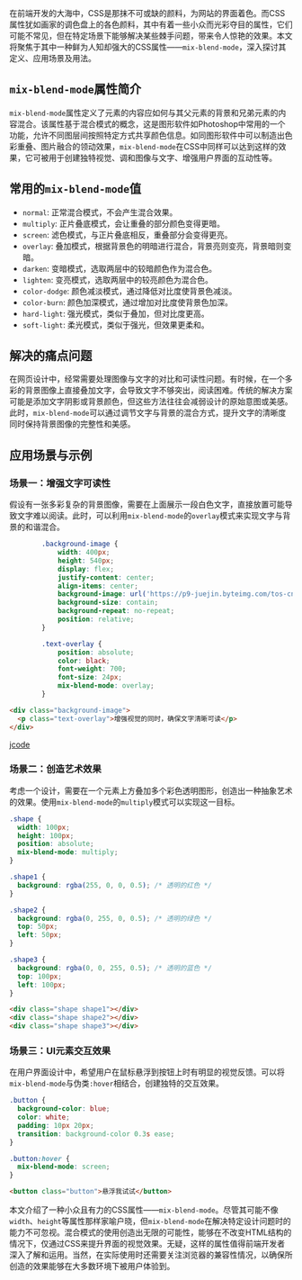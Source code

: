 在前端开发的大海中，CSS是那抹不可或缺的颜料，为网站的界面着色。而CSS属性犹如画家的调色盘上的各色颜料，其中有着一些小众而光彩夺目的属性，它们可能不常见，但在特定场景下能够解决某些棘手问题，带来令人惊艳的效果。本文将聚焦于其中一种鲜为人知却强大的CSS属性——`mix-blend-mode`，深入探讨其定义、应用场景及用法。

## `mix-blend-mode`属性简介

`mix-blend-mode`属性定义了元素的内容应如何与其父元素的背景和兄弟元素的内容混合。该属性基于混合模式的概念，这是图形软件如Photoshop中常用的一个功能，允许不同图层间按照特定方式共享颜色信息。如同图形软件中可以制造出色彩重叠、图片融合的领动效果，`mix-blend-mode`在CSS中同样可以达到这样的效果，它可被用于创建独特视觉、调和图像与文字、增强用户界面的互动性等。

## 常用的`mix-blend-mode`值

- `normal`: 正常混合模式，不会产生混合效果。
- `multiply`: 正片叠底模式，会让重叠的部分颜色变得更暗。
- `screen`: 滤色模式，与正片叠底相反，重叠部分会变得更亮。
- `overlay`: 叠加模式，根据背景色的明暗进行混合，背景亮则变亮，背景暗则变暗。
- `darken`: 变暗模式，选取两层中的较暗颜色作为混合色。
- `lighten`: 变亮模式，选取两层中的较亮颜色为混合色。
- `color-dodge`: 颜色减淡模式，通过降低对比度使背景色减淡。
- `color-burn`: 颜色加深模式，通过增加对比度使背景色加深。
- `hard-light`: 强光模式，类似于叠加，但对比度更高。
- `soft-light`: 柔光模式，类似于强光，但效果更柔和。

## 解决的痛点问题

在网页设计中，经常需要处理图像与文字的对比和可读性问题。有时候，在一个多彩的背景图像上直接叠加文字，会导致文字不够突出，阅读困难。传统的解决方案可能是添加文字阴影或背景颜色，但这些方法往往会减弱设计的原始意图或美感。此时，`mix-blend-mode`可以通过调节文字与背景的混合方式，提升文字的清晰度同时保持背景图像的完整性和美感。

## 应用场景与示例

### 场景一：增强文字可读性

假设有一张多彩复杂的背景图像，需要在上面展示一段白色文字，直接放置可能导致文字难以阅读。此时，可以利用`mix-blend-mode`的`overlay`模式来实现文字与背景的和谐混合。

```css
        .background-image {
            width: 400px;
            height: 540px;
            display: flex;
            justify-content: center;
            align-items: center;
            background-image: url('https://p9-juejin.byteimg.com/tos-cn-i-k3u1fbpfcp/2a0187d5dff249dc90c3d95e600e7c44~tplv-k3u1fbpfcp-jj-mark:0:0:0:0:q75.image#?w=807&h=973&s=94045&e=png&b=fff6e2');
            background-size: contain;
            background-repeat: no-repeat;
            position: relative;
        }

        .text-overlay {
            position: absolute;
            color: black;
            font-weight: 700;
            font-size: 24px;
            mix-blend-mode: overlay;
        }
```

```html
<div class="background-image">
  <p class="text-overlay">增强视觉的同时，确保文字清晰可读</p>
</div>
```

[jcode](https://code.juejin.cn/pen/7312299192218009609)

### 场景二：创造艺术效果

考虑一个设计，需要在一个元素上方叠加多个彩色透明图形，创造出一种抽象艺术的效果。使用`mix-blend-mode`的`multiply`模式可以实现这一目标。

```css
.shape {
  width: 100px;
  height: 100px;
  position: absolute;
  mix-blend-mode: multiply;
}

.shape1 {
  background: rgba(255, 0, 0, 0.5); /* 透明的红色 */
}

.shape2 {
  background: rgba(0, 255, 0, 0.5); /* 透明的绿色 */
  top: 50px;
  left: 50px;
}

.shape3 {
  background: rgba(0, 0, 255, 0.5); /* 透明的蓝色 */
  top: 100px;
  left: 100px;
}
```

```html
<div class="shape shape1"></div>
<div class="shape shape2"></div>
<div class="shape shape3"></div>
```

### 场景三：UI元素交互效果

在用户界面设计中，希望用户在鼠标悬浮到按钮上时有明显的视觉反馈。可以将`mix-blend-mode`与伪类`:hover`相结合，创建独特的交互效果。

```css
.button {
  background-color: blue;
  color: white;
  padding: 10px 20px;
  transition: background-color 0.3s ease;
}

.button:hover {
  mix-blend-mode: screen;
}
```

```html
<button class="button">悬浮我试试</button>
```

本文介绍了一种小众且有力的CSS属性——`mix-blend-mode`。尽管其可能不像`width`、`height`等属性那样家喻户晓，但`mix-blend-mode`在解决特定设计问题时的能力不可忽视。混合模式的使用创造出无限的可能性，能够在不改变HTML结构的情况下，仅通过CSS来提升界面的视觉效果。无疑，这样的属性值得前端开发者深入了解和运用。当然，在实际使用时还需要关注浏览器的兼容性情况，以确保所创造的效果能够在大多数环境下被用户体验到。